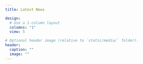 ```yaml
---
title: Latest News

design:
  # Use a 1-column layout
  columns: "1"
  view: 5

# Optional header image (relative to `static/media/` folder).
header:
  caption: ""
  image: ""
---
```

